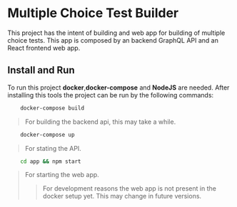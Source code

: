 # Multiple Choice Test Builder
This project has the intent of building and web app for building of multiple choice tests. This app is composed by an backend GraphQL API and an React frontend web app.

## Install and Run
To run this project __docker__,__docker-compose__ and __NodeJS__ are needed. After installing this tools the project can be run by the following commands:

```bash
    docker-compose build
```
> For building the backend api, this may take a while.
```bash
    docker-compose up
```
> For stating the API.
```bash
    cd app && npm start
```
> For starting the web app. 
>> For development reasons the web app is not present in the docker setup yet. This may change in future versions.